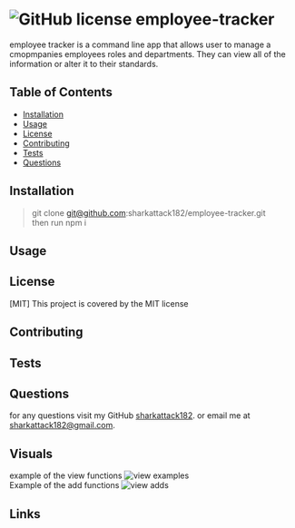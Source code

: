 
 #  ![GitHub license](https://img.shields.io/badge/license-MIT-blue.svg) employee-tracker

 employee tracker is a command line app that allows user to manage a cmopmpanies employees roles and departments. They can view all of the information or alter it to their standards.
 
 ## Table of Contents
 * [Installation](#Installation)
 * [Usage](#Usage)
 * [License](#License)
 * [Contributing](#Contributing)
 * [Tests](#Tests)
 * [Questions](#Questions)
 
 
 ## Installation
 
 > git clone git@github.com:sharkattack182/employee-tracker.git <br> then run npm i
 
 
 ## Usage
 
 > 
 
 
 ## License
 [MIT]  This project is covered by the MIT license
 
 ## Contributing
 
 
 ## Tests
 

 ## Questions
 for any questions visit my GitHub [sharkattack182](https://github.com/sharkattack182).
 or email me at sharkattack182@gmail.com.
 
 
 ## Visuals

 example of the view functions
 <img src="Untitled_ Sep 7, 2020 9_36 PM.gif" alt="view examples">
 <br>
 Example of the add functions
<img src="Untitled_ Sep 7, 2020 9_42 PM.gif" alt="view adds">


 ## Links
